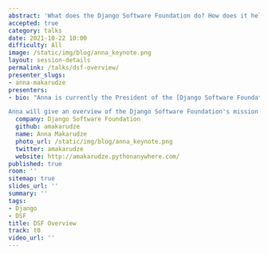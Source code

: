 ```yaml
---
abstract: 'What does the Django Software Foundation do? How does it help the larger Django Community?'
accepted: true
category: talks
date: 2021-10-22 10:00
difficulty: All
image: /static/img/blog/anna_keynote.png
layout: session-details
permalink: /talks/dsf-overview/
presenter_slugs:
- anna-makarudze
presenters:
- bio: "Anna is currently the President of the [Django Software Foundation](https://www.djangoproject.com/foundation/) Board of Directors for 2021. She was previously Fundraising Coordinator for the [Django Girls Foundation](https://djangogirls.org/) and has given talks at [DjangoCon US 2018](https://2018.djangocon.us/talk/keynote-with-anna-makarudze/), DjangoCon Europe, PyCon Italia, PyCon Namibia, PyCon South Africa, and many others. She has also been on the organizing team for many DjangoGirls events in Zimbabwe, the first two PyCon Zimbabwe events, and DjangoCon Europe 2018. She also runs [PyLadies Harare](https://twitter.com/PyladiesHRE) and is a founder trustee of the Zimbabwe Python Association.

Anna will give an overview of the Django Software Foundation's mission and role in the larger Django Community."
  company: Django Software Foundation
  github: amakarudze
  name: Anna Makarudze
  photo_url: /static/img/blog/anna_keynote.png
  twitter: amakarudze
  website: http://amakarudze.pythonanywhere.com/
published: true
room: ''
sitemap: true
slides_url: ''
summary: ''
tags:
- Django
- DSF
title: DSF Overview
track: t0
video_url: ''
---
```

